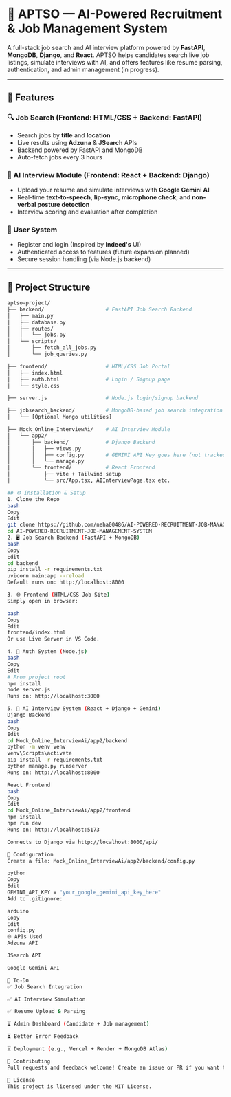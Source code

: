 # 🧠 APTSO — AI-Powered Recruitment & Job Management System

A full-stack job search and AI interview platform powered by **FastAPI**, **MongoDB**, **Django**, and **React**. APTSO helps candidates search live job listings, simulate interviews with AI, and offers features like resume parsing, authentication, and admin management (in progress).

---

## 🚀 Features

### 🔍 Job Search (Frontend: HTML/CSS + Backend: FastAPI)
- Search jobs by **title** and **location**
- Live results using **Adzuna** & **JSearch** APIs
- Backend powered by FastAPI and MongoDB
- Auto-fetch jobs every 3 hours

### 🤖 AI Interview Module (Frontend: React + Backend: Django)
- Upload your resume and simulate interviews with **Google Gemini AI**
- Real-time **text-to-speech**, **lip-sync**, **microphone check**, and **non-verbal posture detection**
- Interview scoring and evaluation after completion

### 👥 User System
- Register and login (Inspired by **Indeed's** UI)
- Authenticated access to features (future expansion planned)
- Secure session handling (via Node.js backend)

---

## 📁 Project Structure

```bash
aptso-project/
├── backend/                    # FastAPI Job Search Backend
│   ├── main.py
│   ├── database.py
│   ├── routes/
│   │   └── jobs.py
│   └── scripts/
│       ├── fetch_all_jobs.py
│       └── job_queries.py

├── frontend/                   # HTML/CSS Job Portal
│   ├── index.html
│   ├── auth.html               # Login / Signup page
│   └── style.css

├── server.js                   # Node.js login/signup backend

├── jobsearch_backend/          # MongoDB-based job search integration backend
│   └── [Optional Mongo utilities]

├── Mock_Online_InterviewAi/    # AI Interview Module
│   └── app2/
│       ├── backend/            # Django Backend
│       │   ├── views.py
│       │   ├── config.py       # GEMINI API Key goes here (not tracked)
│       │   └── manage.py
│       └── frontend/           # React Frontend
│           ├── vite + Tailwind setup
│           └── src/App.tsx, AIInterviewPage.tsx etc.

## ⚙️ Installation & Setup
1. Clone the Repo
bash
Copy
Edit
git clone https://github.com/neha00486/AI-POWERED-RECRUITMENT-JOB-MANAGEMENT-SYSTEM.git
cd AI-POWERED-RECRUITMENT-JOB-MANAGEMENT-SYSTEM
2. 🖥 Job Search Backend (FastAPI + MongoDB)
bash
Copy
Edit
cd backend
pip install -r requirements.txt
uvicorn main:app --reload
Default runs on: http://localhost:8000

3. 🌐 Frontend (HTML/CSS Job Site)
Simply open in browser:

bash
Copy
Edit
frontend/index.html
Or use Live Server in VS Code.

4. 👤 Auth System (Node.js)
bash
Copy
Edit
# From project root
npm install
node server.js
Runs on: http://localhost:3000

5. 🧠 AI Interview System (React + Django + Gemini)
Django Backend
bash
Copy
Edit
cd Mock_Online_InterviewAi/app2/backend
python -m venv venv
venv\Scripts\activate
pip install -r requirements.txt
python manage.py runserver
Runs on: http://localhost:8000

React Frontend
bash
Copy
Edit
cd Mock_Online_InterviewAi/app2/frontend
npm install
npm run dev
Runs on: http://localhost:5173

Connects to Django via http://localhost:8000/api/

🔑 Configuration
Create a file: Mock_Online_InterviewAi/app2/backend/config.py

python
Copy
Edit
GEMINI_API_KEY = "your_google_gemini_api_key_here"
Add to .gitignore:

arduino
Copy
Edit
config.py
🌐 APIs Used
Adzuna API

JSearch API

Google Gemini API

📌 To-Do
✅ Job Search Integration

✅ AI Interview Simulation

✅ Resume Upload & Parsing

⏳ Admin Dashboard (Candidate + Job management)

⏳ Better Error Feedback

⏳ Deployment (e.g., Vercel + Render + MongoDB Atlas)

🤝 Contributing
Pull requests and feedback welcome! Create an issue or PR if you want to help improve APTSO.

📄 License
This project is licensed under the MIT License.


